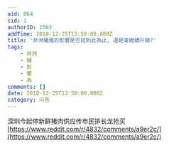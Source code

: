```yaml
---
aid: 864
cid: 1
authorID: 1503
addTime: 2018-12-25T13:50:00.000Z
title: '非洲豬瘟的影響是否就到此為止, 還是會繼續升級?'
tags:
    - 非洲
    - 豬
    - 影
    - 響
    - 為
comments: []
date: 2018-12-25T13:50:00.000Z
category: 问答
---
```


深圳今起停新鲜猪肉供应传市民排长龙抢买 [https://www.reddit.com/r/4832/comments/a9er2c/](https://www.reddit.com/r/4832/comments/a9er2c/)
